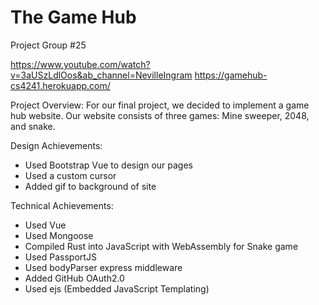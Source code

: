 # The Game Hub

Project Group #25

https://www.youtube.com/watch?v=3aUSzLdlOos&ab_channel=NevilleIngram
https://gamehub-cs4241.herokuapp.com/

Project Overview: 
  For our final project, we decided to implement a game hub website. Our website consists of three games: Mine sweeper, 2048, and snake.
  
Design Achievements: 
  - Used Bootstrap Vue to design our pages
  - Used a custom cursor
  - Added gif to background of site

Technical Achievements:
  - Used Vue
  - Used Mongoose 
  - Compiled Rust into JavaScript with WebAssembly for Snake game
  - Used PassportJS
  - Used bodyParser express middleware
  - Added GitHub OAuth2.0
  - Used ejs (Embedded JavaScript Templating)
